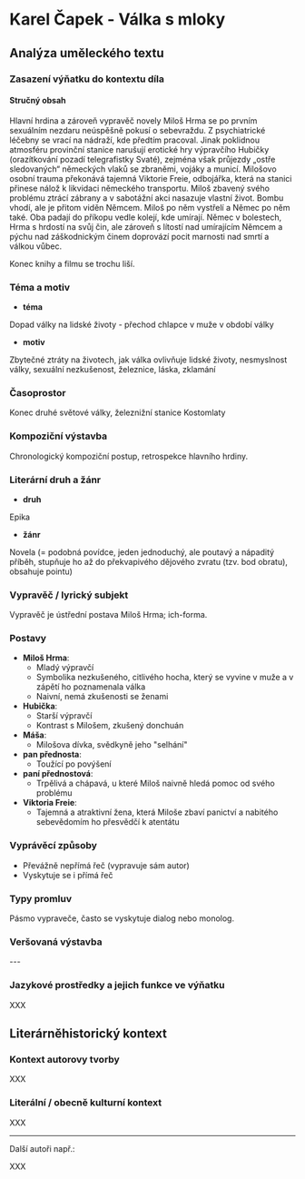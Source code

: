 # Karel Čapek - Válka s mloky

## Analýza uměleckého textu

### Zasazení výňatku do kontextu díla

#### Stručný obsah

Hlavní hrdina a zároveň vypravěč novely Miloš Hrma se po prvním sexuálním nezdaru neúspěšně pokusí o sebevraždu. Z psychiatrické léčebny se vrací na nádraží, kde předtím pracoval. Jinak poklidnou atmosféru provinční stanice narušují erotické hry výpravčího Hubičky (orazítkování pozadí telegrafistky Svaté), zejména však průjezdy „ostře sledovaných“ německých vlaků se zbraněmi, vojáky a municí. Milošovo osobní trauma překonává tajemná Viktorie Freie, odbojářka, která na stanici přinese nálož k likvidaci německého transportu. Miloš zbavený svého problému ztrácí zábrany a v sabotážní akci nasazuje vlastní život. Bombu vhodí, ale je přitom viděn Němcem. Miloš po něm vystřelí a Němec po něm také. Oba padají do příkopu vedle kolejí, kde umírají. Němec v bolestech, Hrma s hrdostí na svůj čin, ale zároveň s lítostí nad umírajícím Němcem a pýchu nad záškodnickým činem doprovází pocit marnosti nad smrtí a válkou vůbec.

Konec knihy a filmu se trochu liší.

### Téma a motiv

- **téma**

Dopad války na lidské životy - přechod chlapce v muže v období války

- **motiv**

Zbytečné ztráty na životech, jak válka ovlivňuje lidské životy, nesmyslnost války, sexuální nezkušenost, železnice, láska, zklamání

### Časoprostor

Konec druhé světové války, železnižní stanice Kostomlaty

### Kompoziční výstavba

Chronologický kompoziční postup, retrospekce hlavního hrdiny.

### Literární druh a žánr

- **druh**

Epika

- **žánr**

Novela (= podobná povídce, jeden jednoduchý, ale poutavý a nápaditý příběh, stupňuje ho až do překvapivého dějového zvratu (tzv. bod obratu), obsahuje pointu)

### Vypravěč / lyrický subjekt

Vypravěč je ústřední postava Miloš Hrma; ich-forma.

### Postavy

- **Miloš Hrma**:
    - Mladý výpravčí
    - Symbolika nezkušeného, citlivého hocha, který se vyvine v muže a v zápětí ho poznamenala válka
    - Naivní, nemá zkušenosti se ženami
- **Hubička**:
    - Starší výpravčí
    - Kontrast s Milošem, zkušený donchuán
- **Máša**:
    - Milošova dívka, svědkyně jeho "selhání"
- **pan přednosta**:
    - Toužící po povýšení
- **paní přednostová**:
    - Trpělivá a chápavá, u které Miloš naivně hledá pomoc od svého problému
- **Viktoria Freie**:
    - Tajemná a atraktivní žena, která Miloše zbaví panictví a nabitého sebevědomím ho přesvědčí k atentátu

### Vyprávěcí způsoby
- Převážně nepřímá řeč (vypravuje sám autor)
- Vyskytuje se i přímá řeč

### Typy promluv
Pásmo vypraveče, často se vyskytuje dialog nebo monolog.

### Veršovaná výstavba
\-\-\-

### Jazykové prostředky a jejich funkce ve výňatku
XXX

## Literárněhistorický kontext
### Kontext autorovy tvorby

XXX

### Literální / obecně kulturní kontext

XXX

---

Další autoři např.:

XXX
